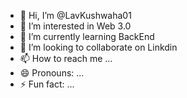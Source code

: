 - 👋 Hi, I’m @LavKushwaha01
- 👀 I’m interested in Web 3.0
- 🌱 I’m currently learning BackEnd
- 💞️ I’m looking to collaborate on Linkdin
- 📫 How to reach me ...
- 😄 Pronouns: ...
- ⚡ Fun fact: ...

<!---
LavKushwaha01/LavKushwaha01 is a ✨ special ✨ repository because its `README.md` (this file) appears on your GitHub profile.
You can click the Preview link to take a look at your changes.
--->
